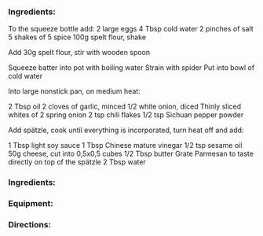 
### Ingredients:
To the squeeze bottle add:
2 large eggs
4 Tbsp cold water
2 pinches of salt
5 shakes of 5 spice 
100g spelt flour, shake

Add 30g spelt flour, stir with wooden spoon

Squeeze batter into pot with boiling water
Strain with spider
Put into bowl of cold water

Into large nonstick pan, on medium heat:

2 Tbsp oil
2 cloves of garlic, minced
1/2 white onion, diced
Thinly sliced whites of 2 spring onion
2 tsp chili flakes
1/2 tsp Sichuan pepper powder

Add spätzle, cook until everything is incorporated, turn heat off and add:

1 Tbsp light soy sauce
1 Tbsp Chinese mature vinegar
1/2 tsp sesame oil
50g cheese, cut into 0,5x0,5 cubes
1/2 Tbsp butter
Grate Parmesan to taste directly on top of the spätzle
2 Tbsp water

### Ingredients:

### Equipment:

### Directions: